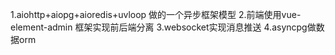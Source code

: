 1.aiohttp+aiopg+aioredis+uvloop 做的一个异步框架模型
2.前端使用vue-element-admin 框架实现前后端分离
3.websocket实现消息推送
4.asyncpg做数据orm